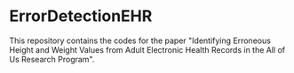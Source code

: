 # ErrorDetectionEHR
This repository contains the codes for the paper "Identifying Erroneous Height and Weight Values from Adult Electronic Health Records in the All of Us Research Program". 
